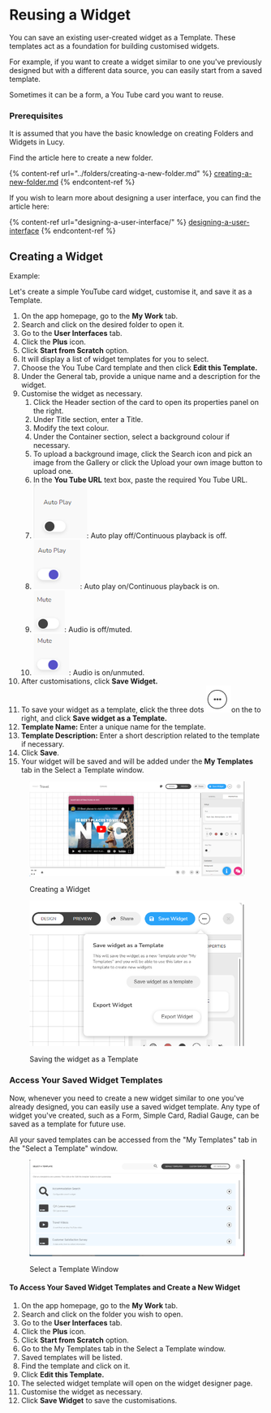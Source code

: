 # Reusing a Widget

You can save an existing user-created widget as a Template. These templates act as a foundation for building customised widgets.

For example, if you want to create a widget similar to one you've previously designed but with a different data source, you can easily start from a saved template.

Sometimes it can be a form, a You Tube card you want to reuse.

### Prerequisites

It is assumed that you have the basic knowledge on creating Folders and Widgets in Lucy.

Find the article here to create a new folder.

{% content-ref url="../folders/creating-a-new-folder.md" %}
[creating-a-new-folder.md](../folders/creating-a-new-folder.md)
{% endcontent-ref %}

If you wish to learn more about designing a user interface, you can find the article here:

{% content-ref url="designing-a-user-interface/" %}
[designing-a-user-interface](designing-a-user-interface/)
{% endcontent-ref %}

## Creating a Widget

Example:

Let's create a simple YouTube card widget, customise it, and save it as a Template.

1. On the app homepage, go to the **My Work** tab.
2. Search and click on the desired folder to open it.
3. Go to the **User Interfaces** tab.
4. Click the **Plus** icon.
5. Click **Start from Scratch** option.
6. It will display a list of widget templates for you to select.
7. Choose the You Tube Card template and then click **Edit this Template.**
8. Under the General tab, provide a unique name and a description for the widget.
9. Customise the widget as necessary.
   1. Click the Header section of the card to open its properties panel on the right.
   2. Under Title section, enter a Title.
   3. Modify the text colour.
   4. Under the Container section, select a background colour if necessary.
   5. To upload a background image, click the Search icon and pick an image from the Gallery or click the Upload your own image button to upload one.
   6. In the **You Tube URL** text box, paste the required You Tube URL.
   7. ![](<../.gitbook/assets/image (50).png>):  Auto play off/Continuous playback is off.
   8. ![](<../.gitbook/assets/image (52).png>): Auto play on/Continuous playback is on.
   9. ![](<../.gitbook/assets/image (53).png>): Audio is off/muted.
   10. ![](<../.gitbook/assets/image (54).png>): Audio is on/unmuted.
10. After customisations, click **Save Widget.**
11. To save your widget as a template, **c**lick the three dots ![](<../.gitbook/assets/image (1) (1).png>)on the to right, and click **Save widget as a Template.**
12. **Template Name:** Enter a unique name for the template.
13. **Template Description:** Enter a short description related to the template if necessary.
14. Click **Save**.
15. Your widget will be saved and will be added under the **My Templates** tab in the Select a Template window.

<figure><img src="../.gitbook/assets/image (55).png" alt=""><figcaption><p>Creating a Widget</p></figcaption></figure>

<figure><img src="../.gitbook/assets/image (56).png" alt=""><figcaption><p>Saving the widget as a Template</p></figcaption></figure>

### Access Your Saved Widget Templates

Now, whenever you need to create a new widget similar to one you've already designed, you can easily use a saved widget template. Any type of widget you've created, such as a Form, Simple Card, Radial Gauge, can be saved as a template for future use.

All your saved templates can be accessed from the "My Templates" tab in the "Select a Template" window.

<figure><img src="../.gitbook/assets/Select a Template window.png" alt=""><figcaption><p>Select a Template Window</p></figcaption></figure>

#### To Access Your Saved Widget Templates and Create a New Widget

1. On the app homepage, go to the **My Work** tab.
2. Search and click on the folder you wish to open.
3. Go to the **User Interfaces** tab.
4. Click the **Plus** icon.
5. Click **Start from Scratch** option.
6. Go to the My Templates tab in the Select a Template window.
7. Saved templates will be listed.
8. Find the template and click on it.
9. &#x20;Click **Edit this Template.**
10. The selected widget template will open on the widget designer page.
11. Customise the widget as necessary.
12. Click **Save Widget** to save the customisations.
